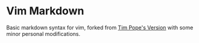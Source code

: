 # Vim Markdown

Basic markdown syntax for vim, forked from [Tim Pope's
Version](https://github.com/tpope/vim-markdown) with some minor personal
modifications.
